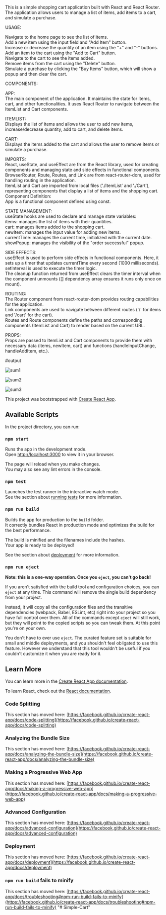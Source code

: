 This is a simple shopping cart application built with React and React Router. The application allows users to manage a list of items, add items to a cart, and simulate a purchase.<br>

USAGE:<br>

Navigate to the home page to see the list of items.<br>
Add a new item using the input field and "Add Item" button.<br>
Increase or decrease the quantity of an item using the "+" and "-" buttons.<br>
Add an item to the cart using the "Add to Cart" button.<br>
Navigate to the cart to see the items added.<br>
Remove items from the cart using the "Delete" button.<br>
Simulate a purchase by clicking the "Buy Items" button, which will show a popup and then clear the cart.<br>

COMPONENTS:<br>

APP:<br>
The main component of the application. It maintains the state for items, cart, and other functionalities. It uses React Router to navigate between the ItemList and Cart components.<br>

ITEMLIST:<br>
Displays the list of items and allows the user to add new items, increase/decrease quantity, add to cart, and delete items.<br>

CART:<br>
Displays the items added to the cart and allows the user to remove items or simulate a purchase.<br>

IMPORTS:<br>
React, useState, and useEffect are from the React library, used for creating components and managing state and side effects in functional components.<br>
BrowserRouter, Route, Routes, and Link are from react-router-dom, used for handling routing in the application.<br>
ItemList and Cart are imported from local files ('./ItemList' and './Cart'), representing components that display a list of items and the shopping cart.<br>
Component Definition:<br>
App is a functional component defined using const.<br>

STATE MANAGEMENT:<br>
useState hooks are used to declare and manage state variables:<br>
items: manages the list of items with their quantities.<br>
cart: manages items added to the shopping cart.<br>
newItem: manages the input value for adding new items.<br>
currentTime: manages the current time, initialized with the current date.<br>
showPopup: manages the visibility of the "order successful" popup.<br>

SIDE EFFECTS:<br>
useEffect is used to perform side effects in functional components. Here, it sets up a timer that updates currentTime every second (1000 milliseconds).<br>
setInterval is used to execute the timer logic.<br>
The cleanup function returned from useEffect clears the timer interval when the component unmounts ([] dependency array ensures it runs only once on mount).<br>

ROUTING:<br>
The Router component from react-router-dom provides routing capabilities for the application.<br>
Link components are used to navigate between different routes ('/' for items and '/cart' for the cart).<br>
Routes and Route components define the paths and corresponding components (ItemList and Cart) to render based on the current URL.<br>

PROPS:<br>
Props are passed to ItemList and Cart components to provide them with necessary data (items, newItem, cart) and functions (handleInputChange, handleAddItem, etc.).<br>

#output

![sum1](https://github.com/SrujanNadimpalli/Simple-Cart/assets/127650135/cca5221c-720b-4aa5-83ea-3bfaefc9273f)

![sum2](https://github.com/SrujanNadimpalli/Simple-Cart/assets/127650135/cf34067f-4791-4499-9fff-b0d747730573)


![sum3](https://github.com/SrujanNadimpalli/Simple-Cart/assets/127650135/5240b28f-ff13-47ee-acc1-396dcd12e2a4)

This project was bootstrapped with [Create React App](https://github.com/facebook/create-react-app).

## Available Scripts

In the project directory, you can run:

### `npm start`

Runs the app in the development mode.\
Open [http://localhost:3000](http://localhost:3000) to view it in your browser.

The page will reload when you make changes.\
You may also see any lint errors in the console.

### `npm test`

Launches the test runner in the interactive watch mode.\
See the section about [running tests](https://facebook.github.io/create-react-app/docs/running-tests) for more information.

### `npm run build`

Builds the app for production to the `build` folder.\
It correctly bundles React in production mode and optimizes the build for the best performance.

The build is minified and the filenames include the hashes.\
Your app is ready to be deployed!

See the section about [deployment](https://facebook.github.io/create-react-app/docs/deployment) for more information.

### `npm run eject`

**Note: this is a one-way operation. Once you `eject`, you can't go back!**

If you aren't satisfied with the build tool and configuration choices, you can `eject` at any time. This command will remove the single build dependency from your project.

Instead, it will copy all the configuration files and the transitive dependencies (webpack, Babel, ESLint, etc) right into your project so you have full control over them. All of the commands except `eject` will still work, but they will point to the copied scripts so you can tweak them. At this point you're on your own.

You don't have to ever use `eject`. The curated feature set is suitable for small and middle deployments, and you shouldn't feel obligated to use this feature. However we understand that this tool wouldn't be useful if you couldn't customize it when you are ready for it.

## Learn More

You can learn more in the [Create React App documentation](https://facebook.github.io/create-react-app/docs/getting-started).

To learn React, check out the [React documentation](https://reactjs.org/).

### Code Splitting

This section has moved here: [https://facebook.github.io/create-react-app/docs/code-splitting](https://facebook.github.io/create-react-app/docs/code-splitting)

### Analyzing the Bundle Size

This section has moved here: [https://facebook.github.io/create-react-app/docs/analyzing-the-bundle-size](https://facebook.github.io/create-react-app/docs/analyzing-the-bundle-size)

### Making a Progressive Web App

This section has moved here: [https://facebook.github.io/create-react-app/docs/making-a-progressive-web-app](https://facebook.github.io/create-react-app/docs/making-a-progressive-web-app)

### Advanced Configuration

This section has moved here: [https://facebook.github.io/create-react-app/docs/advanced-configuration](https://facebook.github.io/create-react-app/docs/advanced-configuration)

### Deployment

This section has moved here: [https://facebook.github.io/create-react-app/docs/deployment](https://facebook.github.io/create-react-app/docs/deployment)

### `npm run build` fails to minify

This section has moved here: [https://facebook.github.io/create-react-app/docs/troubleshooting#npm-run-build-fails-to-minify](https://facebook.github.io/create-react-app/docs/troubleshooting#npm-run-build-fails-to-minify)
"# Simple-Cart" 
